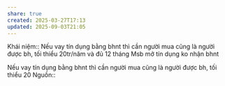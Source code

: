 ```yaml
---
share: true
created: 2025-03-27T17:13
updated: 2025-09-03T21:05
---
```

Khái niệm:: 
Nếu vay tín dụng bằng bhnt thì cần người mua cũng là người được bh, tối thiểu 20tr/năm và đủ 12 tháng
Msb mở tín dụng ko nhận bhnt

Nếu vay tín dụng bằng bhnt thì cần người mua cũng là người được bh, tối thiểu 20
Nguồn:: 
